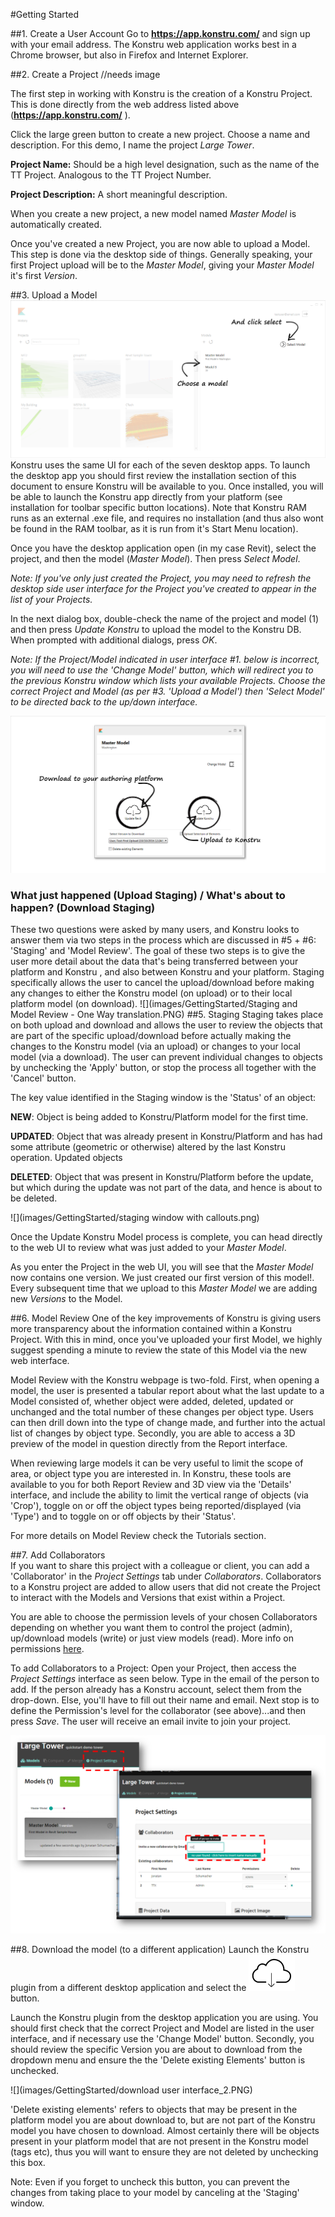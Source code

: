 #Getting Started

##1. Create a User Account
Go to **https://app.konstru.com/** and sign up with your email address.
The Konstru web application works best in a Chrome browser, but also in Firefox and Internet Explorer.

##2. Create a Project
//needs image

The first step in working with Konstru is the creation of a Konstru Project. This is done directly from the web address listed above (**https://app.konstru.com/** ).

Click the large green button to create a new project. Choose a name and description. For this demo, I name the project *Large Tower*.

**Project Name:** Should be a high level designation, such as the name of the TT Project. Analogous to the TT Project Number.

**Project Description:** A short meaningful description. 

When you create a new project, a new model named *Master Model* is automatically created.

Once you've created a new Project, you are now able to upload a Model. This step is done via the desktop  side of things. Generally speaking, your first Project upload will be to the *Master Model*, giving your *Master Model* it's first *Version*. 

##3. Upload a Model
![](/assets/04.png)
Konstru uses the same UI for each of the seven desktop apps. To launch the desktop app you should first review the installation section of this document to ensure Konstru will be available to you. Once installed, you will be able to launch the Konstru app directly from your platform (see installation for toolbar specific button locations). Note that Konstru RAM runs as an external .exe file, and requires no installation (and thus also wont be found in the RAM toolbar, as it is run from it's Start Menu location). 

Once you have the desktop application open (in my case Revit), select the project, and then the model (*Master Model*). Then press *Select Model*.

*Note: If you've only just created the Project, you may need to refresh the desktop side user interface for the Project you've created to appear in the list of your Projects.*

In the next dialog box, double-check the name of the project and model (1) and then press *Update Konstru* to upload the model to the Konstru DB.
When prompted with additional dialogs, press *OK*.

*Note: If the Project/Model indicated in user interface #1. below is incorrect, you will need to use the 'Change Model' button, which will redirect you to the previous Konstru window which lists your available Projects. Choose the correct Project and Model (as per #3. 'Upload a Model') then 'Select Model' to be directed back to the up/down interface.* 

![](/assets/05.png)



### What just happened (Upload Staging) / What's about to happen? (Download Staging)

 These two questions were asked by many users, and Konstru looks to answer them via two steps in the process which are discussed in #5 + #6: 'Staging' and 'Model Review'. The goal of these two steps is to give the user more detail about the data that's being transferred between your platform and Konstru , and also between Konstru and your platform. Staging specifically allows the user to cancel the upload/download before making any changes to either the Konstru model (on upload) or to their local platform model (on download). 
![](images/GettingStarted/Staging and Model Review - One Way translation.PNG)
##5. Staging
Staging takes place on both upload and download and allows the user to review the objects that are part of the specific upload/download before actually making the changes to the Konstru model (via an upload) or changes to your local model (via a download). The user can prevent individual changes to objects by unchecking the 'Apply' button, or stop the process all together with the 'Cancel' button. 

The key value identified in the Staging window is the 'Status' of an object: 

**NEW**: Object is being added to Konstru/Platform model for the first time.

**UPDATED**: Object that was already present in Konstru/Platform and has had some attribute (geometric or otherwise) altered by the last Konstru operation. Updated objects 

**DELETED**: Object that was present in Konstru/Platform before the update, but which during the update was not part of the data, and hence is about to be deleted.  

![](images/GettingStarted/staging window with callouts.png)

Once the Update Konstru Model process is complete, you can head directly to the web UI to review what was just added to your *Master Model*.  

As you enter the Project in the web UI, you will see that the *Master Model* now contains one version. We just created our first version of this model!. Every subsequent time that we upload to this *Master Model* we are adding new *Versions* to the Model.  


##6. Model Review 
One of the key improvements of Konstru is giving users more transparency about the information contained within a Konstru Project. With this in mind, once you've uploaded your first Model, we highly suggest spending a minute to review the state of this Model via the new web interface.

Model Review with the Konstru webpage is two-fold. First, when opening a model, the user is presented a tabular report about what the last update to a Model consisted of, whether object were added, deleted, updated or unchanged and the total number of these changes per object type. Users can then drill down into the type of change made, and further into the actual list of changes by object type. Secondly, you are able to access a 3D preview of the model in question directly from the Report interface. 

When reviewing large models it can be very useful to limit the scope of area, or object type you are interested in. In Konstru, these tools are available to you for both Report Review and 3D view via the 'Details' interface, and include the ability to limit the vertical range of objects (via 'Crop'), toggle on or off the object types being reported/displayed (via 'Type') and to toggle on or off objects by their 'Status'. 

For more details on Model Review check the Tutorials section.


##7. Add Collaborators  
If you want to share this project with a colleague or client, you can add a 'Collaborator' in the *Project Settings* tab  under *Collaborators*. Collaborators to a Konstru project are added to allow users that did not create the Project to interact with the Models and Versions that exist within a Project.

You are able to choose the permission levels of your chosen Collaborators depending on whether you want them to control the project (admin), up/download models (write) or just view models (read). More info on permissions [here](the_web_user_interface.md).

To add Collaborators to a Project: Open your Project, then access the *Project Settings* interface as seen below. Type in the email of the person to add. If the person already has a Konstru account, select them from the drop-down. Else, you'll have to fill out their name and email. Next stop is to define the Permission's level for the collaborator (see above)...and then press *Save*. 
The user will receive an email invite to join your project.


![](images/GettingStarted/GS_Collabs.png)




##8. Download the model (to a different application)
Launch the Konstru plugin from a different desktop application and select the ![](images/GettingStarted/desktop_download.PNG) button.

Launch the Konstru plugin from the desktop application you are using. You should first check that the correct Project and Model are listed in the user interface, and if necessary use the 'Change Model' button. Secondly, you should review the specific Version you are about to download from the dropdown menu and ensure the the 'Delete existing Elements' button is unchecked. 

   ![](images/GettingStarted/download user interface_2.PNG)

'Delete existing elements' refers to objects that may be present in the platform model you are about download to, but are not part of the Konstru model you have chosen to download. Almost certainly there will be objects present in your platform model that are not present in the Konstru model (tags etc), thus you will want to ensure they are not deleted by unchecking this box. 

Note: Even if you forget to uncheck this button, you can prevent the changes from taking place to your model by canceling at the 'Staging' window. 

